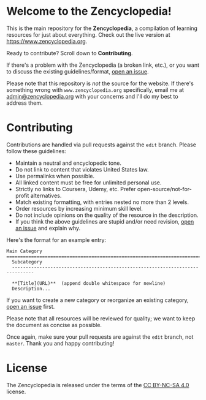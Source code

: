 # Welcome to the Zencyclopedia!

This is the main repository for the **Zencyclopedia**, a compilation of learning resources for just about everything. Check out the live version at https://www.zencyclopedia.org. 

Ready to contribute? Scroll down to **Contributing**.

If there's a problem with the Zencyclopedia (a broken link, etc.), or you want to discuss the existing guidelines/format, [open an issue](https://github.com/sidmani/zencyclopedia/issues).

Please note that this repository is _not_ the source for the website. If there's something wrong with `www.zencyclopedia.org` specifically, email me at <admin@zencyclopedia.org> with your concerns and I'll do my best to address them. 

# Contributing

Contributions are handled via pull requests against the `edit` branch. Please follow these guidelines:  

* Maintain a neutral and encyclopedic tone.  
* Do not link to content that violates United States law.  
* Use permalinks when possible.  
* All linked content must be free for unlimited personal use.  
* Strictly no links to Coursera, Udemy, etc. Prefer open-source/not-for-profit alternatives.  
* Match existing formatting, with entries nested no more than 2 levels.  
* Order resources by increasing minimum skill level.  
* Do not include opinions on the quality of the resource in the description.  
* If you think the above guidelines are stupid and/or need revision, [open an issue](https://github.com/sidmani/zencyclopedia/issues) and explain why.

Here's the format for an example entry:
``` none
Main Category
================================================================================
  Subcategory
  ------------------------------------------------------------------------------

  **[Title](URL)**  (append double whitespace for newline)
  Description...
```
If you want to create a new category or reorganize an existing category, [open an issue](https://github.com/sidmani/zencyclopedia/issues) first.

Please note that all resources will be reviewed for quality; we want to keep the
document as concise as possible. 

Once again, make sure your pull requests are against the `edit` branch, not `master`. Thank you and happy contributing!  

# License
The Zencyclopedia is released under the terms of the
[CC BY-NC-SA 4.0](https://creativecommons.org/licenses/by-nc-sa/4.0/legalcode)
license.


